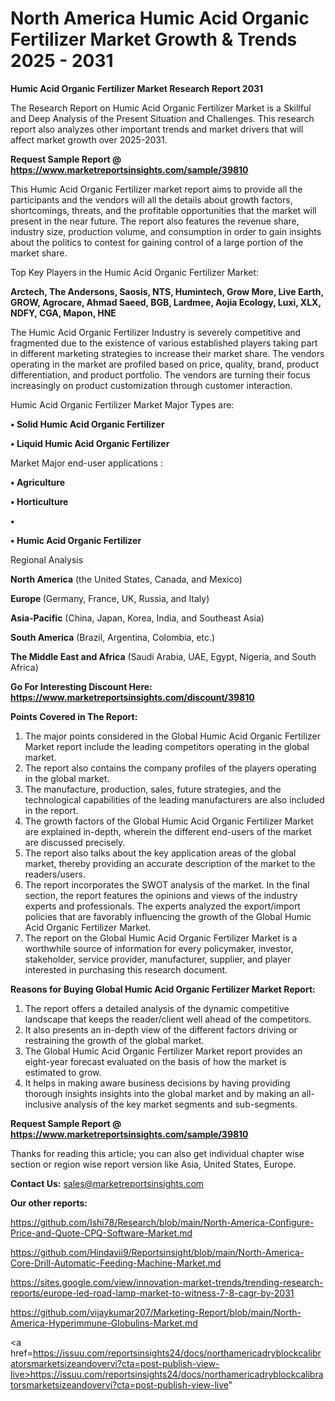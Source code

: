 # North America Humic Acid Organic Fertilizer Market Growth & Trends 2025 - 2031

<strong>Humic Acid Organic Fertilizer Market Research Report 2031</strong>

The Research Report on Humic Acid Organic Fertilizer Market is a Skillful and Deep Analysis of the Present Situation and Challenges. This research report also analyzes other important trends and market drivers that will affect market growth over 2025-2031.

<strong>Request Sample Report @ <a href=https://www.marketreportsinsights.com/sample/39810>https://www.marketreportsinsights.com/sample/39810</a></strong>

This Humic Acid Organic Fertilizer market report aims to provide all the participants and the vendors will all the details about growth factors, shortcomings, threats, and the profitable opportunities that the market will present in the near future. The report also features the revenue share, industry size, production volume, and consumption in order to gain insights about the politics to contest for gaining control of a large portion of the market share.

Top Key Players in the Humic Acid Organic Fertilizer Market:

<strong>Arctech, The Andersons, Saosis, NTS, Humintech, Grow More, Live Earth, GROW, Agrocare, Ahmad Saeed, BGB, Lardmee, Aojia Ecology, Luxi, XLX, NDFY, CGA, Mapon, HNE</strong>

The Humic Acid Organic Fertilizer Industry is severely competitive and fragmented due to the existence of various established players taking part in different marketing strategies to increase their market share. The vendors operating in the market are profiled based on price, quality, brand, product differentiation, and product portfolio. The vendors are turning their focus increasingly on product customization through customer interaction.

Humic Acid Organic Fertilizer Market Major Types are:

<strong>•  Solid Humic Acid Organic Fertilizer

•  Liquid Humic Acid Organic Fertilizer</strong>

Market Major end-user applications :

<strong>•  Agriculture

•  Horticulture

•  

•  Humic Acid Organic Fertilizer</strong>

Regional Analysis

</u><strong><b>North America</b></strong> (the United States, Canada, and Mexico)

<strong><b>Europe </b></strong>(Germany, France, UK, Russia, and Italy)

<strong><b>Asia-Pacific</b></strong> (China, Japan, Korea, India, and Southeast Asia)

<strong><b>South America</b></strong> (Brazil, Argentina, Colombia, etc.)

<strong><b>The Middle East and Africa</b></strong> (Saudi Arabia, UAE, Egypt, Nigeria, and South Africa)

<strong>Go For Interesting Discount Here: <a href=https://www.marketreportsinsights.com/discount/39810>https://www.marketreportsinsights.com/discount/39810</a></strong>

<strong>Points Covered in The Report:</strong>
<ol>
  <li>The major points considered in the Global Humic Acid Organic Fertilizer Market report include the leading competitors operating in the global market.</li>
  <li>The report also contains the company profiles of the players operating in the global market.</li>
  <li>The manufacture, production, sales, future strategies, and the technological capabilities of the leading manufacturers are also included in the report.</li>
  <li>The growth factors of the Global Humic Acid Organic Fertilizer Market are explained in-depth, wherein the different end-users of the market are discussed precisely.</li>
  <li>The report also talks about the key application areas of the global market, thereby providing an accurate description of the market to the readers/users.</li>
  <li>The report incorporates the SWOT analysis of the market. In the final section, the report features the opinions and views of the industry experts and professionals. The experts analyzed the export/import policies that are favorably influencing the growth of the Global Humic Acid Organic Fertilizer Market.</li>
  <li>The report on the Global Humic Acid Organic Fertilizer Market is a worthwhile source of information for every policymaker, investor, stakeholder, service provider, manufacturer, supplier, and player interested in purchasing this research document.</li>
</ol>
<strong>Reasons for Buying Global Humic Acid Organic Fertilizer Market Report:</strong>

<ol>
  <li>The report offers a detailed analysis of the dynamic competitive landscape that keeps the reader/client well ahead of the competitors.</li>
  <li>It also presents an in-depth view of the different factors driving or restraining the growth of the global market.</li>
  <li>The Global Humic Acid Organic Fertilizer Market report provides an eight-year forecast evaluated on the basis of how the market is estimated to grow.</li>
  <li>It helps in making aware business decisions by having providing thorough insights insights into the global market and by making an all-inclusive analysis of the key market segments and sub-segments.</li>
</ol>
<strong>Request Sample Report @ <a href=https://www.marketreportsinsights.com/sample/39810>https://www.marketreportsinsights.com/sample/39810</a></strong>


Thanks for reading this article; you can also get individual chapter wise section or region wise report version like Asia, United States, Europe.

<strong>Contact Us:</strong>
sales@marketreportsinsights.com

<strong>Our other reports:</strong>

<a href=https://github.com/Ishi78/Research/blob/main/North-America-Configure-Price-and-Quote-CPQ-Software-Market.md>https://github.com/Ishi78/Research/blob/main/North-America-Configure-Price-and-Quote-CPQ-Software-Market.md</a>

<a href=https://github.com/Hindavii9/Reportsinsight/blob/main/North-America-Core-Drill-Automatic-Feeding-Machine-Market.md>https://github.com/Hindavii9/Reportsinsight/blob/main/North-America-Core-Drill-Automatic-Feeding-Machine-Market.md</a>

<a href=https://sites.google.com/view/innovation-market-trends/trending-research-reports/europe-led-road-lamp-market-to-witness-7-8-cagr-by-2031>https://sites.google.com/view/innovation-market-trends/trending-research-reports/europe-led-road-lamp-market-to-witness-7-8-cagr-by-2031</a>

<a href=https://github.com/vijaykumar207/Marketing-Report/blob/main/North-America-Hyperimmune-Globulins-Market.md>https://github.com/vijaykumar207/Marketing-Report/blob/main/North-America-Hyperimmune-Globulins-Market.md</a>

<a href=https://issuu.com/reportsinsights24/docs/northamericadryblockcalibratorsmarketsizeandovervi?cta=post-publish-view-live>https://issuu.com/reportsinsights24/docs/northamericadryblockcalibratorsmarketsizeandovervi?cta=post-publish-view-live</a>"
